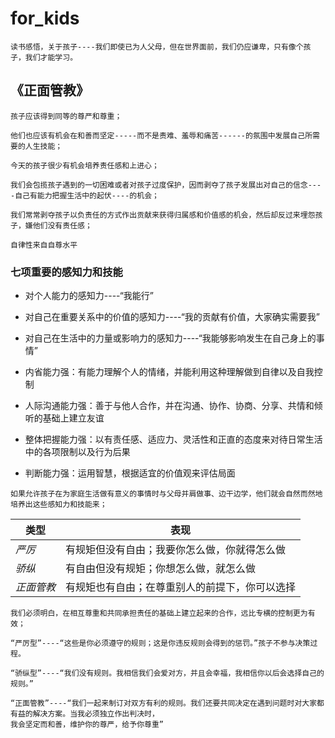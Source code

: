 # for_kids
    
    读书感悟，关于孩子----我们即使已为人父母，但在世界面前，我们仍应谦卑，只有像个孩子，我们才能学习。

## 《正面管教》
    孩子应该得到同等的尊严和尊重；
    
    他们也应该有机会在和善而坚定-----而不是责难、羞辱和痛苦------的氛围中发展自己所需要的人生技能；
    
    今天的孩子很少有机会培养责任感和上进心；
    
    我们会包揽孩子遇到的一切困难或者对孩子过度保护，因而剥夺了孩子发展出对自己的信念----自己有能力把握生活中的起伏----的机会；
    
    我们常常剥夺孩子以负责任的方式作出贡献来获得归属感和价值感的机会，然后却反过来埋怨孩子，嫌他们没有责任感；
    
    自律性来自自尊水平
    
### 七项重要的感知力和技能

   - 对个人能力的感知力----“我能行”
    
   - 对自己在重要关系中的价值的感知力----“我的贡献有价值，大家确实需要我”
    
   - 对自己在生活中的力量或影响力的感知力----“我能够影响发生在自己身上的事情”
    
   - 内省能力强：有能力理解个人的情绪，并能利用这种理解做到自律以及自我控制
    
   - 人际沟通能力强：善于与他人合作，并在沟通、协作、协商、分享、共情和倾听的基础上建立友谊
    
   - 整体把握能力强：以有责任感、适应力、灵活性和正直的态度来对待日常生活中的各项限制以及行为后果
    
   - 判断能力强：运用智慧，根据适宜的价值观来评估局面
   
    如果允许孩子在为家庭生活做有意义的事情时与父母并肩做事、边干边学，他们就会自然而然地培养出这些感知力和技能来；
| 类型  | 表现|
| ---------- | -----------|
| _严厉_   | 有规矩但没有自由；我要你怎么做，你就得怎么做   |
| _骄纵_   | 有自由但没有规矩；你想怎么做，就怎么做   |
| _正面管教_   | 有规矩也有自由；在尊重别人的前提下，你可以选择   |

    我们必须明白，在相互尊重和共同承担责任的基础上建立起来的合作，远比专横的控制更为有效；
    
    “严厉型”----“这些是你必须遵守的规则；这是你违反规则会得到的惩罚。”孩子不参与决策过程。
    
    “骄纵型”----“我们没有规则。我相信我们会爱对方，并且会幸福，我相信你以后会选择自己的规则。”
    
    “正面管教”----“我们一起来制订对双方有利的规则。我们还要共同决定在遇到问题时对大家都有益的解决方案。当我必须独立作出判决时，
    我会坚定而和善，维护你的尊严，给予你尊重”